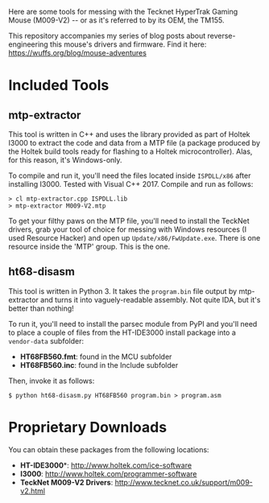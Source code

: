 Here are some tools for messing with the Tecknet HyperTrak Gaming Mouse
(M009-V2) -- or as it's referred to by its OEM, the TM155.

This repository accompanies my series of blog posts about reverse-engineering
this mouse's drivers and firmware. Find it here:
https://wuffs.org/blog/mouse-adventures

# Included Tools

## mtp-extractor

This tool is written in C++ and uses the library provided as part of Holtek
I3000 to extract the code and data from a MTP file (a package produced by the
Holtek build tools ready for flashing to a Holtek microcontroller). Alas, for
this reason, it's Windows-only.

To compile and run it, you'll need the files located inside `ISPDLL/x86` after
installing I3000. Tested with Visual C++ 2017. Compile and run as follows:

    > cl mtp-extractor.cpp ISPDLL.lib
	> mtp-extractor M009-V2.mtp

To get your filthy paws on the MTP file, you'll need to install the TeckNet
drivers, grab your tool of choice for messing with Windows resources (I used
Resource Hacker) and open up `Update/x86/FwUpdate.exe`. There is one resource
inside the 'MTP' group. This is the one.

## ht68-disasm

This tool is written in Python 3. It takes the `program.bin` file output by
mtp-extractor and turns it into vaguely-readable assembly. Not quite IDA, but
it's better than nothing!

To run it, you'll need to install the parsec module from PyPI and you'll need
to place a couple of files from the HT-IDE3000 install package into a
`vendor-data` subfolder:

- **HT68FB560.fmt**: found in the MCU subfolder
- **HT68FB560.inc**: found in the Include subfolder

Then, invoke it as follows:

    $ python ht68-disasm.py HT68FB560 program.bin > program.asm

# Proprietary Downloads

You can obtain these packages from the following locations:

- **HT-IDE3000***: http://www.holtek.com/ice-software
- **I3000**: http://www.holtek.com/programmer-software
- **TeckNet M009-V2 Drivers**: http://www.tecknet.co.uk/support/m009-v2.html
